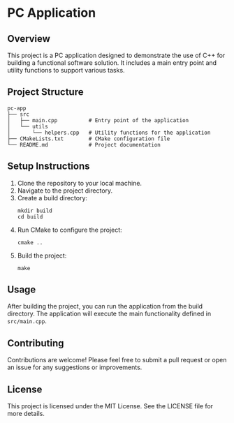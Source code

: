 # PC Application

## Overview
This project is a PC application designed to demonstrate the use of C++ for building a functional software solution. It includes a main entry point and utility functions to support various tasks.

## Project Structure
```
pc-app
├── src
│   ├── main.cpp          # Entry point of the application
│   └── utils
│       └── helpers.cpp   # Utility functions for the application
├── CMakeLists.txt        # CMake configuration file
└── README.md             # Project documentation
```

## Setup Instructions
1. Clone the repository to your local machine.
2. Navigate to the project directory.
3. Create a build directory:
   ```
   mkdir build
   cd build
   ```
4. Run CMake to configure the project:
   ```
   cmake ..
   ```
5. Build the project:
   ```
   make
   ```

## Usage
After building the project, you can run the application from the build directory. The application will execute the main functionality defined in `src/main.cpp`.

## Contributing
Contributions are welcome! Please feel free to submit a pull request or open an issue for any suggestions or improvements.

## License
This project is licensed under the MIT License. See the LICENSE file for more details.